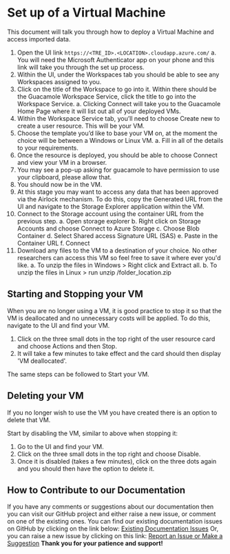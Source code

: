 
# Set up of a Virtual Machine
This document will talk you through how to deploy a Virtual Machine and access imported data.

1. Open the UI link `https://<TRE_ID>.<LOCATION>.cloudapp.azure.com/`
  a. You will need the Microsoft Authenticator app on your phone and this link will take you through the set up process.
2. Within the UI, under the Workspaces tab you should be able to see any Workspaces assigned to you.
3. Click on the title of the Workspace to go into it. Within there should be the Guacamole Workspace Service, click the title to go into the Workspace Service. 
  a. Clicking Connect will take you to the Guacamole Home Page where it will list out all of your deployed VMs.
4. Within the Workspace Service tab, you’ll need to choose Create new to create a user resource. This will be your VM.
5. Choose the template you’d like to base your VM on, at the moment the choice will be between a Windows or Linux VM.
  a. Fill in all of the details to your requirements.
6. Once the resource is deployed, you should be able to choose Connect and view your VM in a browser.
7. You may see a pop-up asking for guacamole to have permission to use your clipboard, please allow that.
8. You should now be in the VM.
9. At this stage you may want to access any data that has been approved via the Airlock mechanism. To do this, copy the Generated URL from the UI and navigate to the Storage Explorer application within the VM.
10. Connect to the Storage account using the container URL from the previous step.
  a. Open storage explorer
  b. Right click on Storage Accounts and choose Connect to Azure Storage
  c. Choose Blob Container
  d. Select Shared access Signature URL (SAS)
  e. Paste in the Container URL
  f. Connect
11. Download any files to the VM to a destination of your choice. No other researchers can access this VM so feel free to save it where ever you'd like. 
  a. To unzip the files in Windows > Right click and Extract all.
  b. To unzip the files in Linux > run unzip /folder_location.zip



## Starting and Stopping your VM
When you are no longer using a VM, it is good practice to stop it so that the VM is deallocated and no unnecessary costs will be applied.
To do this, navigate to the UI and find your VM.
1. Click on the three small dots in the top right of the user resource card and choose Actions and then Stop.
2. It will take a few minutes to take effect and the card should then display 'VM deallocated'.

The same steps can be followed to Start your VM.

## Deleting your VM
If you no longer wish to use the VM you have created there is an option to delete that VM.

Start by disabling the VM, similar to above when stopping it:
1. Go to the UI and find your VM.
2. Click on the three small dots in the top right and choose Disable.
3. Once it is disabled (takes a few minutes), click on the three dots again and you should then have the option to delete it.


## How to Contribute to our Documentation
If you have any comments or suggestions about our documentation then you can visit our GitHub project and either raise a new issue, or comment on one of the existing ones.
You can find our existing documentation issues on GitHub by clicking on the link below:
[Existing Documentation Issues](https://github.com/microsoft/AzureTRE/issues?q=is%3Aissue+is%3Aopen+label%3Adocumentation)
Or, you can raise a new issue by clicking on this link:
[Report an Issue or Make a Suggestion](https://github.com/microsoft/AzureTRE/issues/new/choose)
**Thank you for your patience and support!**
